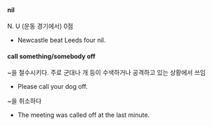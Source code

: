 #### nil

N. U (운동 경기에서) 0점

- Newcastle beat Leeds four nil.

#### call something/somebody off

~을 철수시키다. 주로 군대나 개 등이 수색하거나 공격하고 있는 상황에서 쓰임 

- Please call your dog off.

~을 취소하다

- The meeting was called off at the last minute. 
